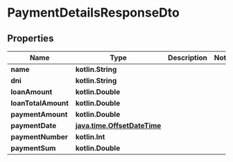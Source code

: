
# PaymentDetailsResponseDto

## Properties
| Name | Type | Description | Notes |
| ------------ | ------------- | ------------- | ------------- |
| **name** | **kotlin.String** |  |  |
| **dni** | **kotlin.String** |  |  |
| **loanAmount** | **kotlin.Double** |  |  |
| **loanTotalAmount** | **kotlin.Double** |  |  |
| **paymentAmount** | **kotlin.Double** |  |  |
| **paymentDate** | [**java.time.OffsetDateTime**](java.time.OffsetDateTime.md) |  |  |
| **paymentNumber** | **kotlin.Int** |  |  |
| **paymentSum** | **kotlin.Double** |  |  |



